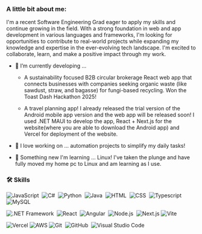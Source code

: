 <!--
**primo14/primo14** is a ✨ _special_ ✨ repository because its `README.md` (this file) appears on your GitHub profile.

Here are some ideas to get you started: -->

### A little bit about me:
I'm a recent Software Engineering Grad eager to apply my skills and continue growing in the field. With a strong foundation in web and app development in various languages and frameworks, I'm looking for opportunities to contribute to real-world projects while expanding my knowledge and expertise in the ever-evolving tech landscape. I'm excited to collaborate, learn, and make a positive impact through my work.


* 🔭 I’m currently developing ...

    *  A sustainability focused B2B circular brokerage React web app that connects businesses with companies seeking organic waste (like sawdust, straw, and bagasse) for fungi-based recycling. Won the Toast Dash Hackathon 2025!

   *  A travel planning app! I already released the trial version of the Android mobile app version and the web app will be released soon! I used .NET MAUI to develop the app, React + Next.js for the website(where you are able to download the Android app) and Vercel for deployment of the website.
  
- 🌱 I love working on ... automation projects to simplify my daily tasks!
  
- 🍂 Something new I'm learning ... Linux! I've taken the plunge and have fully moved my home pc to Linux and am learning as I use.

### 🛠  Skills

![JavaScript](https://img.shields.io/badge/-JavaScript-05122A?style=flat&logo=javascript)&nbsp;
![C#](https://img.shields.io/badge/C%23-05122A)&nbsp;
![Python](https://img.shields.io/badge/-Python-05122A?style=flat&logo=python)&nbsp;
![Java](https://img.shields.io/badge/-Java-05122A?style=flat&logo=Java&logoColor=FFA518)&nbsp;
![HTML](https://img.shields.io/badge/-HTML-05122A?style=flat&logo=HTML5)&nbsp;
![CSS](https://img.shields.io/badge/-CSS-05122A?style=flat&logo=CSS3&logoColor=1572B6)&nbsp;
![Typescript](https://img.shields.io/badge/Typescript-05122A?logo=Typescript)&nbsp;
![MySQL](https://img.shields.io/badge/MySQL-05122A?logo=mysql)&nbsp;

![.NET Framework](https://img.shields.io/badge/.NET%20Framework-05122A?logo=dotnet&logoColor=%23FFFFFF&labelColor=%23512BD4)&nbsp;
![React](https://img.shields.io/badge/React-05122A?logo=react)&nbsp;
![Angular](https://img.shields.io/badge/Angular-05122A?logo=angular)&nbsp;
![Node.js](https://img.shields.io/badge/Node.js-05122A?logo=nodedotjs)&nbsp;
![Next.js](https://img.shields.io/badge/Framework-Next.js-informational?style=flat&logo=next.js&color=000000)
![Vite](https://img.shields.io/badge/Vite-05122A?logo=vite)&nbsp;

![Vercel](https://img.shields.io/badge/Deployment-Vercel-informational?style=flat&logo=vercel&color=000000)
![AWS](https://img.shields.io/badge/Cloud-AWS-informational?style=flat&logo=amazon-aws&color=232F3E)
![Git](https://img.shields.io/badge/-Git-05122A?style=flat&logo=git)&nbsp;
![GitHub](https://img.shields.io/badge/-GitHub-05122A?style=flat&logo=github)&nbsp;
![Visual Studio Code](https://img.shields.io/badge/-Visual%20Studio%20Code-05122A?style=flat&logo=visual-studio-code&logoColor=007ACC)&nbsp;



